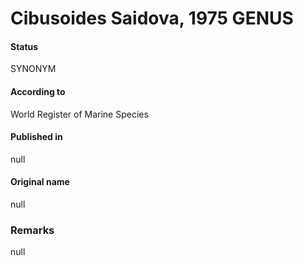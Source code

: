 Cibusoides Saidova, 1975 GENUS
=======

#### Status
SYNONYM

#### According to
World Register of Marine Species

#### Published in
null

#### Original name
null

### Remarks
null